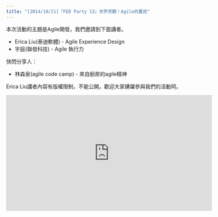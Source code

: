 ```yaml
---
title: "[2014/10/21]『FED Party 13』世界奇觀！Agile的農民"
---
```


本次活動的主題是Agile開發，我們邀請到下面講者。

+ Erica Liu(泰迪軟體) - Agile Experience Design
+ 宇庭(聯發科技) - Agile 執行力

快閃分享人：

+ 林森泉(agile code camp) - 來自廚房的agile精神

Erica Liu講者內容有版權限制，不能公開。歡迎大家踴躍參與我們的活動阿。

<iframe width="560" height="315" src="https://www.youtube.com/embed/uTkv71Se3Is?list=PLmP3eZx_aWyqDtRhaiQmnzszEtfSSeVwm" frameborder="0" allowfullscreen></iframe>
